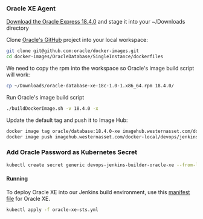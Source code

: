 ### Oracle XE Agent

[Download the Oracle Express 18.4.0](http://www.oracle.com/technetwork/database/database-technologies/express-edition/downloads/index.html) and stage it into your ~/Downloads directory

Clone [Oracle's GitHub](https://github.com/oracle/docker-images) project into your local workspace:

```bash
git clone git@github.com:oracle/docker-images.git
cd docker-images/OracleDatabase/SingleInstance/dockerfiles
```

We need to copy the rpm into the workspace so Oracle's image build script will work:
```bash
cp ~/Downloads/oracle-database-xe-18c-1.0-1.x86_64.rpm 18.4.0/
```

Run Oracle's image build script

```bash
./buildDockerImage.sh -v 18.4.0 -x
```

Update the default tag and push it to Image Hub:

```bash
docker image tag oracle/database:18.4.0-xe imagehub.westernasset.com/docker-local/devops/jenkins-builder:oracle-xe-18.4.0
docker image push imagehub.westernasset.com/docker-local/devops/jenkins-builder:oracle-xe-18.4.0
```
### Add Oracle Password as Kubernetes Secret

```bash
kubectl create secret generic devops-jenkins-builder-oracle-xe --from-literal=db-passwd='<redacted>'
```

#### Running
To deploy Oracle XE into our Jenkins build environment, use this [manifest file](oracle-xe-sts.yml) for Oracle XE.

```bash
kubectl apply -f oracle-xe-sts.yml
```